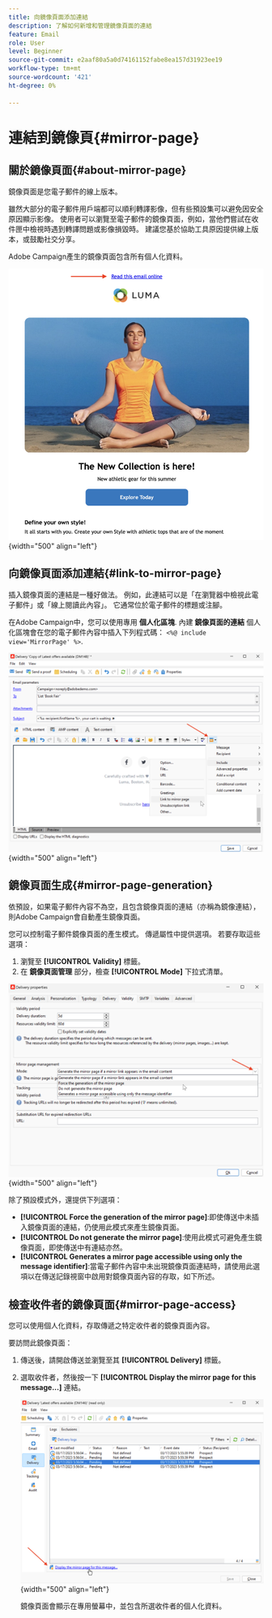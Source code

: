 ```yaml
---
title: 向鏡像頁面添加連結
description: 了解如何新增和管理鏡像頁面的連結
feature: Email
role: User
level: Beginner
source-git-commit: e2aaf80a5a0d74161152fabe8ea157d31923ee19
workflow-type: tm+mt
source-wordcount: '421'
ht-degree: 0%

---
```


# 連結到鏡像頁{#mirror-page}

## 關於鏡像頁面{#about-mirror-page}

鏡像頁面是您電子郵件的線上版本。

雖然大部分的電子郵件用戶端都可以順利轉譯影像，但有些預設集可以避免因安全原因顯示影像。 使用者可以瀏覽至電子郵件的鏡像頁面，例如，當他們嘗試在收件匣中檢視時遇到轉譯問題或影像損毀時。 建議您基於協助工具原因提供線上版本，或鼓勵社交分享。

Adobe Campaign產生的鏡像頁面包含所有個人化資料。

![鏡像連結示例](assets/mirror-page-link.png){width="500" align="left"}

## 向鏡像頁面添加連結{#link-to-mirror-page}

插入鏡像頁面的連結是一種好做法。 例如，此連結可以是「在瀏覽器中檢視此電子郵件」或「線上閱讀此內容」。 它通常位於電子郵件的標題或注腳。

在Adobe Campaign中，您可以使用專用 **個人化區塊**. 內建 **鏡像頁面的連結** 個人化區塊會在您的電子郵件內容中插入下列程式碼： `<%@ include view='MirrorPage' %>`.

![](assets/mirror-page-insert.png){width="500" align="left"}


<!--For more on personalization blocks insertion, refer to [Personalization blocks](personalization-blocks.md).-->

## 鏡像頁面生成{#mirror-page-generation}

依預設，如果電子郵件內容不為空，且包含鏡像頁面的連結（亦稱為鏡像連結），則Adobe Campaign會自動產生鏡像頁面。

您可以控制電子郵件鏡像頁面的產生模式。 傳遞屬性中提供選項。 若要存取這些選項：

1. 瀏覽至 **[!UICONTROL Validity]** 標籤。
1. 在 **鏡像頁面管理** 部分，檢查 **[!UICONTROL Mode]** 下拉式清單。

![](assets/mirror-page-generation.png){width="500" align="left"}

除了預設模式外，還提供下列選項：

* **[!UICONTROL Force the generation of the mirror page]**:即使傳送中未插入鏡像頁面的連結，仍使用此模式來產生鏡像頁面。
* **[!UICONTROL Do not generate the mirror page]**:使用此模式可避免產生鏡像頁面，即使傳送中有連結亦然。
* **[!UICONTROL Generates a mirror page accessible using only the message identifier]**:當電子郵件內容中未出現鏡像頁面連結時，請使用此選項以在傳送記錄視窗中啟用對鏡像頁面內容的存取，如下所述。

## 檢查收件者的鏡像頁面{#mirror-page-access}

您可以使用個人化資料，存取傳遞之特定收件者的鏡像頁面內容。

要訪問此鏡像頁面：

1. 傳送後，請開啟傳送並瀏覽至其 **[!UICONTROL Delivery]** 標籤。

1. 選取收件者，然後按一下 **[!UICONTROL Display the mirror page for this message...]** 連結。

   ![](assets/mirror-page-display.png){width="500" align="left"}

   鏡像頁面會顯示在專用螢幕中，並包含所選收件者的個人化資料。

